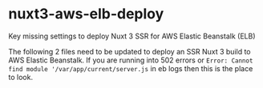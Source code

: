 # nuxt3-aws-elb-deploy
Key missing settings to deploy Nuxt 3 SSR for AWS Elastic Beanstalk (ELB)

The following 2 files need to be updated to deploy an SSR Nuxt 3 build to AWS Elastic Beanstalk. If you are running into 502 errors or `Error: Cannot find module '/var/app/current/server.js` in eb logs then this is the place to look.
